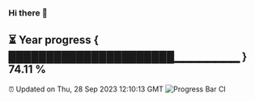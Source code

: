 ### Hi there 👋
⏳ Year progress { ██████████████████████▁▁▁▁▁▁▁▁ } 74.11 %
---
⏰ Updated on Thu, 28 Sep 2023 12:10:13 GMT
![Progress Bar CI](https://github.com/Moyi321/Moyi321/workflows/Progress%20Bar%20CI/badge.svg)
